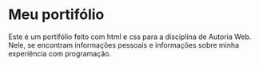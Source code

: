 # Meu portifólio
 Este é um portifólio feito com html e css para a disciplina de Autoria Web. Nele, se encontram informações pessoais
 e informações sobre minha experiência com programação.
